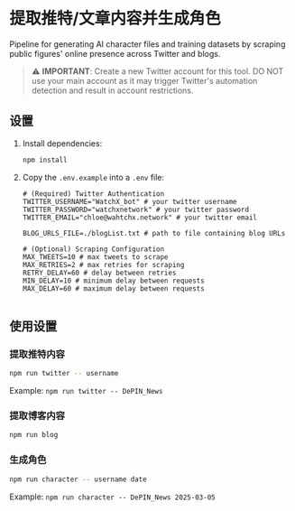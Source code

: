 # 提取推特/文章内容并生成角色

Pipeline for generating AI character files and training datasets by scraping public figures' online presence across Twitter and blogs.

> ⚠️ **IMPORTANT**: Create a new Twitter account for this tool. DO NOT use your main account as it may trigger Twitter's automation detection and result in account restrictions.

## 设置

1. Install dependencies:
   ```bash
   npm install
   ```

2. Copy the `.env.example` into a `.env` file:
   ```properties
   # (Required) Twitter Authentication
   TWITTER_USERNAME="WatchX_bot" # your twitter username
   TWITTER_PASSWORD="watchxnetwork" # your twitter password
   TWITTER_EMAIL="chloe@wahtchx.network" # your twitter email

   BLOG_URLS_FILE=./blogList.txt # path to file containing blog URLs

   # (Optional) Scraping Configuration
   MAX_TWEETS=10 # max tweets to scrape
   MAX_RETRIES=2 # max retries for scraping
   RETRY_DELAY=60 # delay between retries
   MIN_DELAY=10 # minimum delay between requests
   MAX_DELAY=60 # maximum delay between requests


   ```

## 使用设置

### 提取推特内容
```bash
npm run twitter -- username 
```
Example: `npm run twitter -- DePIN_News`

### 提取博客内容
```bash
npm run blog
```

### 生成角色
```bash
npm run character -- username date
```
Example: `npm run character -- DePIN_News 2025-03-05`
